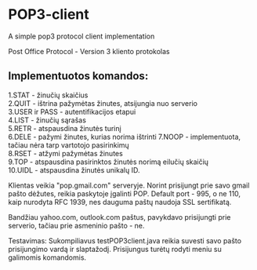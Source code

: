 # POP3-client
A simple pop3 protocol client implementation

Post Office Protocol - Version 3 kliento protokolas

## Implementuotos komandos:

1.STAT - žinučių skaičius<br/>
2.QUIT - ištrina pažymėtas žinutes, atsijungia nuo serverio<br/>
3.USER ir PASS - autentifikacijos etapui<br/>
4.LIST - žinučių sąrašas<br/>
5.RETR - atspausdina žinutės turinį<br/>
6.DELE - pažymi žinutes, kurias norima ištrinti
7.NOOP - implementuota, tačiau nėra tarp vartotojo pasirinkimų<br/>
8.RSET - atžymi pažymėtas žinutes<br/>
9.TOP - atspausdina pasirinktos žinutės norimą eilučių skaičių<br/>
10.UIDL - atspausdina žinutės unikalų ID.<br/>

Klientas veikia "pop.gmail.com" serveryje. Norint prisijungt prie savo gmail pašto dėžutes, reikia paskytoje įgalinti POP.
Default port - 995, o ne 110, kaip nurodyta RFC 1939, nes dauguma paštų naudoja SSL sertifikatą.

Bandžiau yahoo.com, outlook.com paštus, pavykdavo prisijungti prie serverio, tačiau prie asmeninio pašto - ne.

Testavimas: Sukompiliavus testPOP3client.java reikia suvesti savo pašto prisijungimo vardą ir slaptažodį. Prisijungus turėtų rodyti meniu
su galimomis komandomis.
